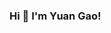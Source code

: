 ### Hi 👋 I'm Yuan Gao!

<!--
**Annmixiu/Annmixiu** is a ✨ _special_ ✨ repository because its `README.md` (this file) appears on your GitHub profile.

Here are some ideas to get you started:

- 🌱 I’m currently learning Diffusion Networks and Music Cross-Modal Learning
- 👯 I’m looking to collaborate on Music information retrieval (MIR) related items
- 💬 Ask me about anything, I am happy to do my best to help you;
- 📫 How to reach me: gya@stu.xju.edu.cn
- 🎶 Goals: A. Change music with the power of technology
            B. Applying for a Ph.D. in Music AI
            C. Find a soul mate🤣
- ⚡ Fun fact: chord 4536251
-->
